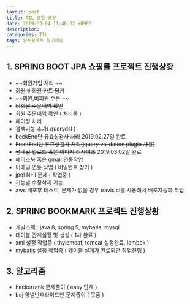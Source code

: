 ```yaml
---
layout: post
title: TIL 금일 공부
date: 2019-03-04 11:46:32 +0900
description:
categories: TIL
tags: 팀프로젝트 알고리즘
---
```


## 1. SPRING BOOT JPA 쇼핑몰 프로젝트 진행상황

* ~~회원가입 처리 ~~
* ~~회원,비회원 카트 담기~~
* ~~회원,비회원 주문 ~~
* ~~비회원 주문내역 확인~~
* 회원 주문내역 확인 ( 처리중 )
* 페이징 처리
* ~~검색기능 추가( querydsl )~~
* ~~backEnd단 유효성검사 처리~~ 2019.02.27일 완료
* ~~FrontEnd단 유효성검사 처리(jquery validation plugin 사용)~~
* ~~썸네일 업로드 혹은 이미지 리사이즈~~ 2019.03.02일 완료
* 페이스북 혹은 gmail 연동작업
* 이메일 연동 작업 ( 비밀번호 찾기 )
* jpql N+1 문제 ( 작업중 )
* 기능별 수정삭제 기능
* aws 배포후 테스트, 문제가 없을 경우 travis ci를 사용해서 배포자동화 작업

## 2. SPRING BOOKMARK 프로젝트 진행상황

* 개발스펙 : java 8, spring 5, mybatis, mysql
* 테이블 관계설정 및 생성 ( 1차 완료 )
* xml 설정 작업중 ( thylemeaf, tomcat 설정완료, lombok )
* mybatis 설정 작업중 ( 테이블 설계가 완료되면 작업진행 )

## 3. 알고리즘

* hackerrank 문제풀이 ( easy 단계 )
* boj 양념반후라이드반 문제풀이 ( 못품 )
